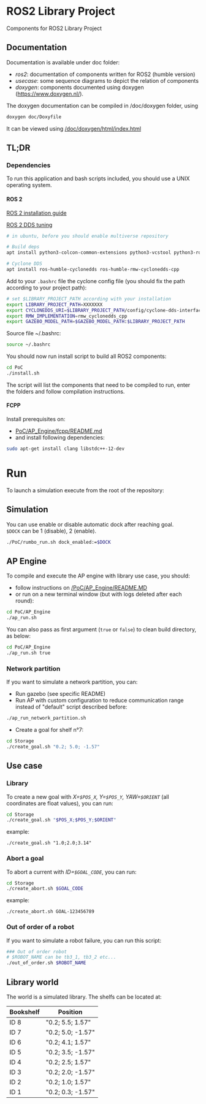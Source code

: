# ROS2 Library Project
Components for ROS2 Library Project

## Documentation

Documentation is available under doc folder:
- *ros2*: documentation of components written for ROS2 (humble version)
- *usecase*: some sequence diagrams to depict the relation of components
- *doxygen*: components documented using doxygen (https://www.doxygen.nl/). 

The doxygen documentation can be compiled in /doc/doxygen folder, using
```bash
doxygen doc/Doxyfile 
```
It can be viewed using [/doc/doxygen/html/index.html](/doc/doxygen/html/index.html)

## TL;DR

### Dependencies
To run this application and bash scripts included, you should use a UNIX operating system. 

#### ROS 2

[ROS 2 installation guide](https://docs.ros.org/en/humble/Installation/Ubuntu-Install-Debians.html)
  
[ROS 2 DDS tuning](https://docs.ros.org/en/humble/How-To-Guides/DDS-tuning.html)

```bash
# in ubuntu, before you should enable multiverse repository

# Build deps
apt install python3-colcon-common-extensions python3-vcstool python3-rosdep ros-humble-irobot-create-msgs

# Cyclone DDS
apt install ros-humble-cyclonedds ros-humble-rmw-cyclonedds-cpp
```

Add to your `.bashrc` file the cyclone config file (you should fix the path according to your project path):
```bash
# set $LIBRARY_PROJECT_PATH according with your installation
export LIBRARY_PROJECT_PATH=XXXXXXX
export CYCLONEDDS_URI=$LIBRARY_PROJECT_PATH/config/cyclone-dds-interface-select-laptop.xml
export RMW_IMPLEMENTATION=rmw_cyclonedds_cpp
export GAZEBO_MODEL_PATH=$GAZEBO_MODEL_PATH:$LIBRARY_PROJECT_PATH
```

Source file ~/.bashrc:
```bash
source ~/.bashrc
```

You should now run install script to build all ROS2 components:
```bash
cd PoC
./install.sh
```

The script will list the components that need to be compiled to run,
enter the folders and follow compilation instructions.

#### FCPP
Install prerequisites on:

- [PoC/AP_Engine/fcpp/README.md](PoC/AP_Engine/fcpp/README.md)
- and install following dependencies:
```bash
sudo apt-get install clang libstdc++-12-dev
```

# Run
To launch a simulation execute from the root of the repository:

## Simulation
You can use enable or disable automatic dock after reaching goal.    
`$DOCK` can be 1 (disable), 2 (enable).

```bash
./PoC/rumbo_run.sh dock_enabled:=$DOCK
```

## AP Engine

To compile and execute the AP engine with library use case, you should: 
- follow instructions on [/PoC/AP_Engine/README.MD](/PoC/AP_Engine/README.MD)
- or run on a new terminal window (but with logs deleted after each round):
```bash
cd PoC/AP_Engine
./ap_run.sh
```

You can also pass as first argument (`true` or `false`) to clean build directory, as below:
```bash
cd PoC/AP_Engine
./ap_run.sh true
```

### Network partition
If you want to simulate a network partition, you can:
- Run gazebo (see specific README)
- Run AP with custom configuration to reduce communication range instead of "default" script described before:

```bash
./ap_run_network_partition.sh
```
- Create a goal for shelf n°7:
```bash
cd Storage
./create_goal.sh "0.2; 5.0; -1.57"
```

## Use case

### Library
To create a new goal with *X=`$POS_X`, Y=`$POS_Y`, YAW=`$ORIENT`* (all coordinates are float values), you can run:
```bash
cd Storage
./create_goal.sh "$POS_X;$POS_Y;$ORIENT"
```

example:
```
./create_goal.sh "1.0;2.0;3.14"
```

### Abort a goal
To abort a current with *ID=`$GOAL_CODE`*, you can run:
```bash
cd Storage
./create_abort.sh $GOAL_CODE
```

example:
```
./create_abort.sh GOAL-123456789
```

### Out of order of a robot
If you want to simulate a robot failure, you can run this script:
```bash
### Out of order robot
# $ROBOT_NAME can be tb3_1, tb3_2 etc...
./out_of_order.sh $ROBOT_NAME
```

## Library world
The world is a simulated library. The shelfs can be located at:

| Bookshelf | Position         |
|-----------|-----------------|
| ID 8      | "0.2; 5.5; 1.57" |
| ID 7      | "0.2; 5.0; -1.57" |
| ID 6      | "0.2; 4.1; 1.57" |
| ID 5      | "0.2; 3.5; -1.57" |
| ID 4      | "0.2; 2.5; 1.57" |
| ID 3      | "0.2; 2.0; -1.57" |
| ID 2      | "0.2; 1.0; 1.57" |
| ID 1      | "0.2; 0.3; -1.57" |
